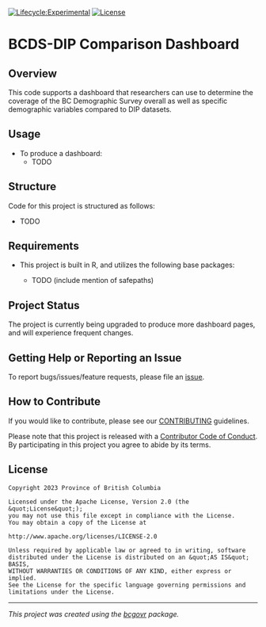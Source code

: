 [![Lifecycle:Experimental](https://img.shields.io/badge/Lifecycle-Experimental-339999)](https://github.com/bcgov/repomountie/blob/master/doc/lifecycle-badges.md)
[![License](https://img.shields.io/badge/License-Apache%202.0-blue.svg)](https://opensource.org/licenses/Apache-2.0)

BCDS-DIP Comparison Dashboard
============================

## Overview

This code supports a dashboard that researchers can use to determine the coverage of the BC Demographic Survey overall as well as specific demographic variables compared to DIP datasets.

## Usage

* To produce a dashboard:
    * TODO

## Structure

Code for this project is structured as follows:

* TODO

## Requirements

* This project is built in R, and utilizes the following base packages:

    * TODO (include mention of safepaths)
    
## Project Status

The project is currently being upgraded to produce more dashboard pages, and will experience frequent changes. 

## Getting Help or Reporting an Issue

To report bugs/issues/feature requests, please file an [issue](https://github.com/bcgov-c/bcds-dip-compare/issues/).

## How to Contribute

If you would like to contribute, please see our [CONTRIBUTING](CONTRIBUTING.md) guidelines.

Please note that this project is released with a [Contributor Code of Conduct](CODE_OF_CONDUCT.md). By participating in this project you agree to abide by its terms.

## License

```
Copyright 2023 Province of British Columbia

Licensed under the Apache License, Version 2.0 (the &quot;License&quot;);
you may not use this file except in compliance with the License.
You may obtain a copy of the License at

http://www.apache.org/licenses/LICENSE-2.0

Unless required by applicable law or agreed to in writing, software distributed under the License is distributed on an &quot;AS IS&quot; BASIS,
WITHOUT WARRANTIES OR CONDITIONS OF ANY KIND, either express or implied.
See the License for the specific language governing permissions and limitations under the License.
```
---
*This project was created using the [bcgovr](https://github.com/bcgov/bcgovr) package.* 
